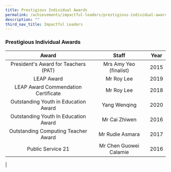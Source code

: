 ```yaml
---
title: Prestigious Individual Awards
permalink: /achievements/impactful-leaders/prestigious-individual-awards/
description: ""
third_nav_title: Impactful Leaders
---
```

### **Prestigious Individual Awards**

| Award | Staff | Year |
|:---:|:---:|:---:|
| President's Award for Teachers (PAT) | Mrs Amy Yeo (finalist) | 2015 |
| LEAP Award | Mr Roy Lee | 2019 |
| LEAP Award Commendation Certificate | Mr Roy Lee | 2018 |
|  Outstanding Youth in Education Award | Yang Wenqing  | 2020  |
| Outstanding Youth In Education Award | Mr Cai Zhiwen | 2016 |
| Outstanding Computing Teacher Award | Mr Rudie Asmara | 2017 |
| Public Service 21 | Mr Chen Guowei Calamie | 2016 |
|
